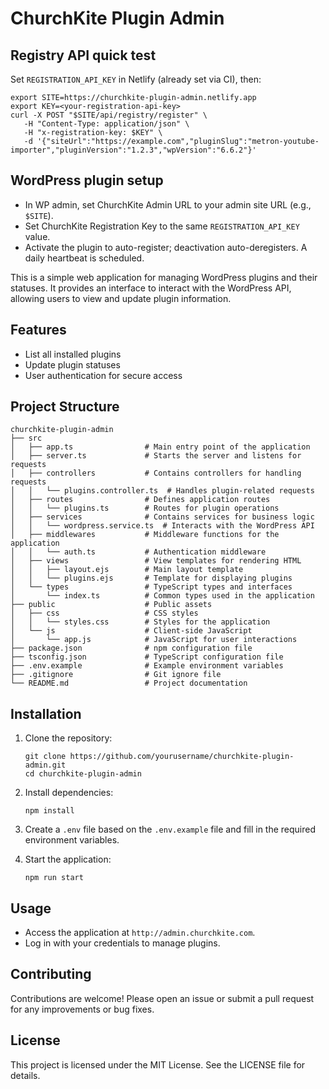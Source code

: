 # ChurchKite Plugin Admin
## Registry API quick test

Set `REGISTRATION_API_KEY` in Netlify (already set via CI), then:

```
export SITE=https://churchkite-plugin-admin.netlify.app
export KEY=<your-registration-api-key>
curl -X POST "$SITE/api/registry/register" \
   -H "Content-Type: application/json" \
   -H "x-registration-key: $KEY" \
   -d '{"siteUrl":"https://example.com","pluginSlug":"metron-youtube-importer","pluginVersion":"1.2.3","wpVersion":"6.6.2"}'

```

## WordPress plugin setup

- In WP admin, set ChurchKite Admin URL to your admin site URL (e.g., `$SITE`).
- Set ChurchKite Registration Key to the same `REGISTRATION_API_KEY` value.
- Activate the plugin to auto-register; deactivation auto-deregisters. A daily heartbeat is scheduled.

This is a simple web application for managing WordPress plugins and their statuses. It provides an interface to interact with the WordPress API, allowing users to view and update plugin information.

## Features

- List all installed plugins
- Update plugin statuses
- User authentication for secure access

## Project Structure

```
churchkite-plugin-admin
├── src
│   ├── app.ts                # Main entry point of the application
│   ├── server.ts             # Starts the server and listens for requests
│   ├── controllers           # Contains controllers for handling requests
│   │   └── plugins.controller.ts  # Handles plugin-related requests
│   ├── routes                # Defines application routes
│   │   └── plugins.ts        # Routes for plugin operations
│   ├── services              # Contains services for business logic
│   │   └── wordpress.service.ts  # Interacts with the WordPress API
│   ├── middlewares           # Middleware functions for the application
│   │   └── auth.ts           # Authentication middleware
│   ├── views                 # View templates for rendering HTML
│   │   ├── layout.ejs        # Main layout template
│   │   └── plugins.ejs       # Template for displaying plugins
│   └── types                 # TypeScript types and interfaces
│       └── index.ts          # Common types used in the application
├── public                    # Public assets
│   ├── css                   # CSS styles
│   │   └── styles.css        # Styles for the application
│   └── js                    # Client-side JavaScript
│       └── app.js            # JavaScript for user interactions
├── package.json              # npm configuration file
├── tsconfig.json             # TypeScript configuration file
├── .env.example              # Example environment variables
├── .gitignore                # Git ignore file
└── README.md                 # Project documentation
```

## Installation

1. Clone the repository:
   ```
   git clone https://github.com/yourusername/churchkite-plugin-admin.git
   cd churchkite-plugin-admin
   ```

2. Install dependencies:
   ```
   npm install
   ```

3. Create a `.env` file based on the `.env.example` file and fill in the required environment variables.

4. Start the application:
   ```
   npm run start
   ```

## Usage

- Access the application at `http://admin.churchkite.com`.
- Log in with your credentials to manage plugins.

## Contributing

Contributions are welcome! Please open an issue or submit a pull request for any improvements or bug fixes.

## License

This project is licensed under the MIT License. See the LICENSE file for details.